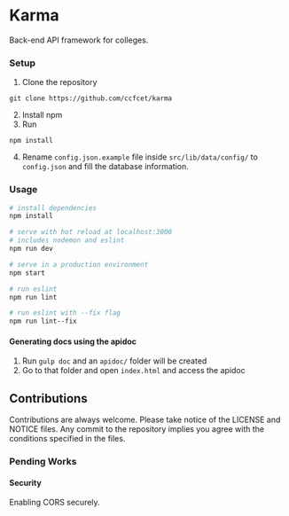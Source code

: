 # Karma
Back-end API framework for colleges.

### Setup
1. Clone the repository
```
git clone https://github.com/ccfcet/karma
```
2. Install npm
3. Run
```
npm install
```
4. Rename ```config.json.example``` file inside ```src/lib/data/config/``` to ```config.json``` and fill the database information. 

### Usage
``` bash
# install dependencies
npm install

# serve with hot reload at localhost:3000
# includes nodemon and eslint
npm run dev

# serve in a production environment
npm start

# run eslint
npm run lint

# run eslint with --fix flag
npm run lint--fix
```

#### Generating docs using the apidoc
1. Run ```gulp doc``` and an ```apidoc/``` folder will be created
2. Go to that folder and open ```index.html``` and access the apidoc

## Contributions
Contributions are always welcome. Please take notice of the LICENSE and NOTICE files. Any commit to the repository implies you agree with the conditions specified in the files.

### Pending Works

#### Security
Enabling CORS securely.
